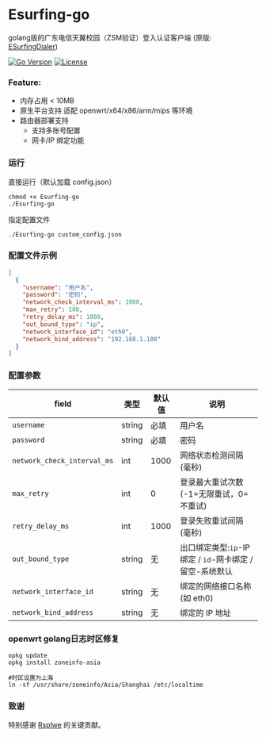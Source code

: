 # Esurfing-go

golang版的广东电信天翼校园（ZSM验证）登入认证客户端
(原版: [ESurfingDialer](https://github.com/Rsplwe/ESurfingDialer))

[![Go Version](https://img.shields.io/badge/Go-1.24.2-blue)](https://golang.org/)
[![License](https://img.shields.io/badge/License-Apache2.0-green)](LICENSE)

### Feature:
- 内存占用 < 10MB
- 原生平台支持 适配 openwrt/x64/x86/arm/mips 等环境
- 路由器部署支持
    - 支持多账号配置
    - 网卡/IP 绑定功能

### 运行
直接运行（默认加载 config.json）
```shell
chmod +x Esurfing-go
./Esurfing-go
```

指定配置文件
```shell
./Esurfing-go custom_config.json
```

### 配置文件示例
```json
[
  {
    "username": "用户名",
    "password": "密码",
    "network_check_interval_ms": 1000,
    "max_retry": 100,
    "retry_delay_ms": 1000,
    "out_bound_type": "ip",
    "network_interface_id": "eth0",
    "network_bind_address": "192.168.1.100"
  }
]
```
### 配置参数

| field                       | 类型     | 默认值  | 说明                                     |
|-----------------------------|--------|------|----------------------------------------|
| `username`                  | string | 必填   | 用户名                                    |
| `password`                  | string | 必填   | 密码                                     |
| `network_check_interval_ms` | int    | 1000 | 网络状态检测间隔(毫秒)                           |
| `max_retry`                 | int    | 0    | 登录最大重试次数(-1=无限重试，0=不重试)                |
| `retry_delay_ms`            | int    | 1000 | 登录失败重试间隔(毫秒)                           |
| `out_bound_type`            | string | 无    | 出口绑定类型:`ip`-IP绑定 / `id`-网卡绑定 / 留空-系统默认 |
| `network_interface_id`      | string | 无    | 绑定的网络接口名称(如 eth0)                      |
| `network_bind_address`      | string | 无    | 绑定的 IP 地址                              |

### openwrt golang日志时区修复
```shell
opkg update
opkg install zoneinfo-asia
```
```shell
#时区设置为上海
ln -sf /usr/share/zoneinfo/Asia/Shanghai /etc/localtime
```

### 致谢
特别感谢 [Rsplwe](https://github.com/Rsplwe) 的关键贡献。

